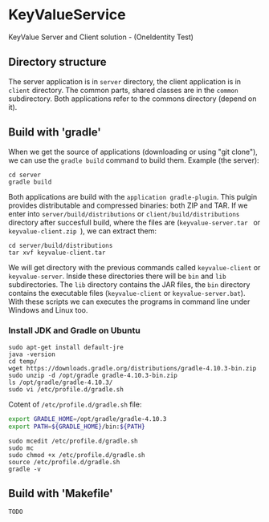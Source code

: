 # KeyValueService
KeyValue Server and Client solution - (OneIdentity Test) 

## Directory structure
The server application is in `server` directory, the client application is in ` client` directory. The common parts, shared classes are in the `common` subdirectory. Both applications refer to the commons directory (depend on it).

## Build with 'gradle'
When we get the source of applications (downloading or using "git clone"), we can use the `gradle build` command to build them. Example (the server):

```shell
cd server
gradle build
```

Both applications are build with the `application gradle-plugin`. This pulgin provides distributable and compressed binaries: both ZIP and TAR. If we enter into `server/build/distributions` or `client/build/distributions` directory after succesfull build, where the files are (`keyvalue-server.tar ` or `keyvalue-client.zip `), we can extract them:

```shell
cd server/build/distributions
tar xvf keyvalue-client.tar

```  

We will get directory with the previous commands called `keyvalue-client` or `keyvalue-server`. Inside these directories there will be `bin` and `lib` subdirectories. The `lib` directory contains the JAR files, the `bin` directory contains the executable files (`keyvalue-client` or `keyvalue-server.bat`). With these scripts we can executes the programs in command line under Windows and Linux too.

### Install JDK and Gradle on Ubuntu

```shell
sudo apt-get install default-jre
java -version
cd temp/
wget https://downloads.gradle.org/distributions/gradle-4.10.3-bin.zip
sudo unzip -d /opt/gradle gradle-4.10.3-bin.zip 
ls /opt/gradle/gradle-4.10.3/
sudo vi /etc/profile.d/gradle.sh
```
Cotent of `/etc/profile.d/gradle.sh` file:
```bash
export GRADLE_HOME=/opt/gradle/gradle-4.10.3
export PATH=${GRADLE_HOME}/bin:${PATH}
```

```shell
sudo mcedit /etc/profile.d/gradle.sh
sudo mc
sudo chmod +x /etc/profile.d/gradle.sh
source /etc/profile.d/gradle.sh 
gradle -v

```

## Build with 'Makefile'

`TODO`
